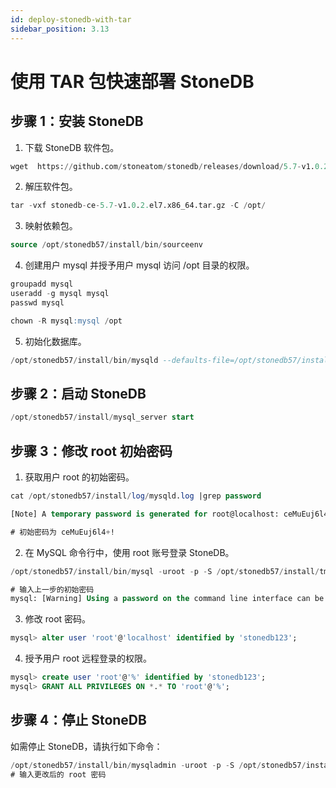 ```yaml
---
id: deploy-stonedb-with-tar
sidebar_position: 3.13
---
```


# 使用 TAR 包快速部署 StoneDB

## 步骤 1：安装 StoneDB
1. 下载 StoneDB 软件包。
```sql
wget  https://github.com/stoneatom/stonedb/releases/download/5.7-v1.0.2-GA/stonedb-ce-5.7-v1.0.2.el7.x86_64.tar.gz
```

2. 解压软件包。
```sql
tar -vxf stonedb-ce-5.7-v1.0.2.el7.x86_64.tar.gz -C /opt/
```

3. 映射依赖包。
```sql
source /opt/stonedb57/install/bin/sourceenv
```

4. 创建用户 mysql 并授予用户 mysql 访问 /opt 目录的权限。
```sql
groupadd mysql
useradd -g mysql mysql
passwd mysql

chown -R mysql:mysql /opt
```

5. 初始化数据库。
```sql
/opt/stonedb57/install/bin/mysqld --defaults-file=/opt/stonedb57/install/my.cnf --initialize --user=mysql
```

## 步骤 2：启动 StoneDB
```sql
/opt/stonedb57/install/mysql_server start
```
## 步骤 3：修改 root 初始密码

1. 获取用户 root 的初始密码。
```sql
cat /opt/stonedb57/install/log/mysqld.log |grep password

[Note] A temporary password is generated for root@localhost: ceMuEuj6l4+!

# 初始密码为 ceMuEuj6l4+!

```

2. 在 MySQL 命令行中，使用 root 账号登录 StoneDB。
```sql
/opt/stonedb57/install/bin/mysql -uroot -p -S /opt/stonedb57/install/tmp/mysql.sock

# 输入上一步的初始密码
mysql: [Warning] Using a password on the command line interface can be insecure.

```

3. 修改 root 密码。
```sql
mysql> alter user 'root'@'localhost' identified by 'stonedb123';

```

4. 授予用户 root 远程登录的权限。
```sql
mysql> create user 'root'@'%' identified by 'stonedb123';
mysql> GRANT ALL PRIVILEGES ON *.* TO 'root'@'%';
```
## 步骤 4：停止 StoneDB

如需停止 StoneDB，请执行如下命令：

```sql
/opt/stonedb57/install/bin/mysqladmin -uroot -p -S /opt/stonedb57/install/tmp/mysql.sock shutdown
# 输入更改后的 root 密码

```